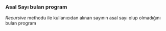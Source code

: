 ### Asal Sayı bulan program

*Recursive* methodu ile kullanıcıdan alınan sayının asal sayı olup olmadığını bulan program